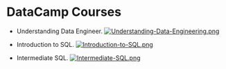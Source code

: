 # DataCamp Courses

- Understanding Data Engineer.
[![Understanding-Data-Engineering.png](https://i.postimg.cc/BQcDzN5D/Understanding-Data-Engineering.png)](https://postimg.cc/hfvfzL5P)

- Introduction to SQL.
[![Introduction-to-SQL.png](https://i.postimg.cc/52y0mmsf/Introduction-to-SQL.png)](https://postimg.cc/68stWCsP)

- Intermediate SQL.
[![Intermediate-SQL.png](https://i.postimg.cc/RFB421L6/Intermediate-SQL.png)](https://postimg.cc/bG37ttMp)








